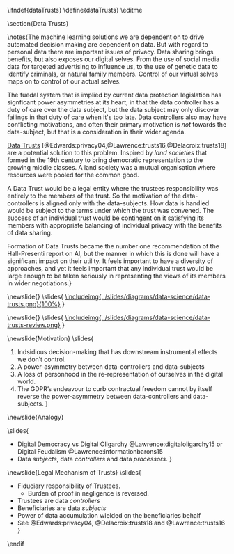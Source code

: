 \ifndef{dataTrusts}
\define{dataTrusts}
\editme

\section{Data Trusts}

\notes{The machine learning solutions we are dependent on to drive automated decision making are dependent on data. But with regard to personal data there are important issues of privacy. Data sharing brings benefits, but also exposes our digital selves. From the use of social media data for targeted advertising to influence us, to the use of genetic data to identify criminals, or natural family members. Control of our virtual selves maps on to control of our actual selves. 

The fuedal system that is implied by current data protection legislation has signficant power asymmetries at its heart, in that the data controller has a duty of care over the data subject, but the data subject may only discover failings in that duty of care when it's too late. Data controllers also may have conflicting motivations, and often their primary motivation is *not* towards the data-subject, but that is a consideration in their wider agenda.

[Data Trusts](https://www.theguardian.com/media-network/2016/jun/03/data-trusts-privacy-fears-feudalism-democracy) [@Edwards:privacy04,@Lawrence:trusts16,@Delacroix:trusts18] are a potential solution to this problem. Inspired by *land societies* that formed in the 19th century to bring democratic representation to the growing middle classes. A land society was a mutual organisation where resources were pooled for the common good. 

A Data Trust would be a legal entity where the trustees responsibility was entirely to the members of the trust. So the motivation of the data-controllers is aligned only with the data-subjects. How data is handled would be subject to the terms under which the trust was convened. The success of an individual trust would be contingent on it satisfying its members with appropriate balancing of individual privacy with the benefits of data sharing. 

Formation of Data Trusts became the number one recommendation of the Hall-Presenti report on AI, but the manner in which this is done will have a significant impact on their utility. It feels important to have a diversity of approaches, and yet it feels important that any individual trust would be large enough to be taken seriously in representing the views of its members in wider negotiations.}

\newslide{}
\slides{
[\includeimg{../slides/diagrams/data-science/data-trusts.png}{100%}](https://www.theguardian.com/media-network/2016/jun/03/data-trusts-privacy-fears-feudalism-democracy)
}

\newslide{}
\slides{
[\includeimg{../slides/diagrams/data-science/data-trusts-review.png}](https://www.out-law.com/en/articles/2017/october/review-calls-for-data-trusts-to-help-grow-artificial-intelligence-in-the-uk/)
}

\newslide{Motivation}
\slides{
1. Indsidious decision-making that has downstream instrumental effects we don’t control.
2. A power-asymmetry between data-controllers and data-subjects
3. A loss of personhood in the re-representation of ourselves in the digital world.
4. The GDPR’s endeavour to curb contractual freedom cannot by itself reverse the power-asymmetry between data-controllers and data-subjects. 
}

\newslide{Analogy}

\slides{
* Digital Democracy vs Digital Oligarchy @Lawrence:digitaloligarchy15 or Digital Feudalism @Lawrence:informationbarons15
* Data *subjects*, data *controllers* and data *processors*.
}

\newslide{Legal Mechanism of Trusts}
\slides{
* Fiduciary responsibility of Trustees.
  * Burden of proof in negligence is reversed. 
* Trustees are data *controllers*
* Beneficiaries are data *subjects*
* Power of data accumulation wielded on the beneficiaries behalf
* See @Edwards:privacy04, @Delacroix:trusts18 and @Lawrence:trusts16
}

\endif
